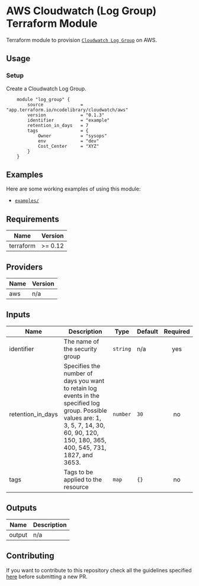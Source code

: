 # AWS Cloudwatch (Log Group) Terraform Module

Terraform module to provision [`Cloudwatch Log Group`](https://aws.amazon.com/cloudwatch/) on AWS.

## Usage

### Setup

Create a Cloudwatch Log Group.
```hcl
    module "log_group" {
        source              = "app.terraform.io/ncodelibrary/cloudwatch/aws"
        version             = "0.1.3"
        identifier          = "example"
        retention_in_days   = 7
        tags                = {
            Owner           = "sysops"
            env             = "dev"
            Cost_Center     = "XYZ"
        }
    }
```

## Examples
Here are some working examples of using this module:
- [`examples/`](examples/)

<!-- BEGINNING OF PRE-COMMIT-TERRAFORM DOCS HOOK -->
## Requirements

| Name | Version |
|------|---------|
| terraform | >= 0.12 |

## Providers

| Name | Version |
|------|---------|
| aws | n/a |

## Inputs

| Name | Description | Type | Default | Required |
|------|-------------|------|---------|:--------:|
| identifier | The name of the security group | `string` | n/a | yes |
| retention\_in\_days | Specifies the number of days you want to retain log events in the specified log group. Possible values are: 1, 3, 5, 7, 14, 30, 60, 90, 120, 150, 180, 365, 400, 545, 731, 1827, and 3653. | `number` | `30` | no |
| tags | Tags to be applied to the resource | `map` | `{}` | no |

## Outputs

| Name | Description |
|------|-------------|
| output | n/a |

<!-- END OF PRE-COMMIT-TERRAFORM DOCS HOOK -->

## Contributing
If you want to contribute to this repository check all the guidelines specified [here](.github/CONTRIBUTING.md) before submitting a new PR.
